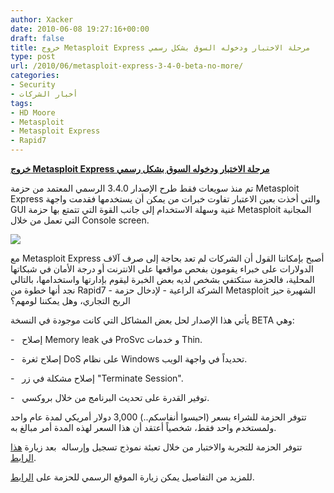 ```yaml
---
author: Xacker
date: 2010-06-08 19:27:16+00:00
draft: false
title: خروج Metasploit Express مرحلة الاختبار ودخوله السوق بشكل رسمي
type: post
url: /2010/06/metasploit-express-3-4-0-beta-no-more/
categories:
- Security
- أخبار الشركات
tags:
- HD Moore
- Metasploit
- Metasploit Express
- Rapid7
---
```


[**خروج Metasploit Express مرحلة الاختبار ودخوله السوق بشكل رسمي**](https://www.it-scoop.com/2010/06/Metasploit-Express-3.4.0-Beta-no-more)


تم منذ سويعات فقط طرح الإصدار 3.4.0 الرسمي المعتمد من حزمة Metasploit Express والتي أخذت بعين الاعتبار تفاوت خبرات من يمكن أن يستخدمها فقدمت واجهة GUI غنية وسهلة الاستخدام إلى جانب القوة التي تتمتع بها حزمة Metasploit المجانية التي تعمل من خلال Console screen.


[![](http://www.metasploit.com/images/MetasploitExpressOverview.png)
](https://www.it-scoop.com/2010/06/Metasploit-Express-3.4.0-Beta-no-more)


مع Metasploit Express أصبح بإمكاننا القول أن الشركات لم تعد بحاجة إلى صرف آلاف الدولارات على خبراء يقومون بفحص مواقعها على الانترنت أو درجة الأمان في شبكاتها المحلية، فالحزمة ستكتفي بشخص لديه بعض الخبرة ليقوم بإدارتها واستخدامها، بالتالي نجد أنها خطوة من Rapid7 - الشركة الراعية - لإدخال حزمة Metasploit الشهيرة حيز الربح التجاري، وهل يمكننا لومهم؟



يأتي هذا الإصدار لحل بعض المشاكل التي كانت موجودة في النسخة BETA وهي:

-   إصلاح Memory leak في ProSvc و خدمات Thin.

-   إصلاح ثغرة DoS على نظام Windows تحديداً في واجهة الويب.

-   إصلاح مشكلة في زر "Terminate Session".

-   توفير القدرة على تحديث البرنامج من خلال بروكسي.

تتوفر الحزمة للشراء بسعر (احبسوا أنفاسكم..) 3,000 دولار أمريكي لمدة عام واحد ولمستخدم واحد فقط، شخصياً أعتقد أن هذا السعر لهذه المدة أمر مبالغ به.

تتوفر الحزمة للتجربة والاختبار من خلال تعبئة نموذج تسجيل وإرساله  بعد زيارة [هذا الرابط](http://www.rapid7.com/contact/metasploit-express-contact.jsp).

للمزيد من التفاصيل يمكن زيارة الموقع الرسمي للحزمة على [الرابط](http://www.rapid7.com/).
